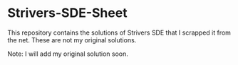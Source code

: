 # Strivers-SDE-Sheet

This repository contains the solutions of Strivers SDE that I scrapped it from the net. These are not my original solutions. 

Note: I will add my original solution soon.
